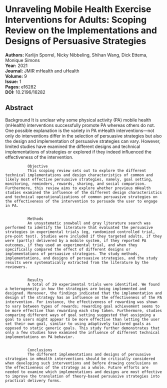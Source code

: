 # Unraveling Mobile Health Exercise Interventions for Adults: Scoping Review on the Implementations and Designs of Persuasive Strategies

**Authors:** Karlijn Sporrel, Nicky Nibbeling, Shihan Wang, Dick Ettema, Monique Simons  
**Year:** 2021  
**Journal:** JMIR mHealth and uHealth  
**Volume:** 9  
**Issue:** 1  
**Pages:** e16282  
**DOI:** 10.2196/16282  

## Abstract
Background
              It is unclear why some physical activity (PA) mobile health (mHealth) interventions successfully promote PA whereas others do not. One possible explanation is the variety in PA mHealth interventions—not only do interventions differ in the selection of persuasive strategies but also the design and implementation of persuasive strategies can vary. However, limited studies have examined the different designs and technical implementations of strategies or explored if they indeed influenced the effectiveness of the intervention.
            
            
              Objective
              This scoping review sets out to explore the different technical implementations and design characteristics of common and likely most effective persuasive strategies, namely, goal setting, monitoring, reminders, rewards, sharing, and social comparison. Furthermore, this review aims to explore whether previous mHealth studies examined the influence of the different design characteristics and technical operationalizations of common persuasive strategies on the effectiveness of the intervention to persuade the user to engage in PA.
            
            
              Methods
              An unsystematic snowball and gray literature search was performed to identify the literature that evaluated the persuasive strategies in experimental trials (eg, randomized controlled trial, pre-post test). Studies were included if they targeted adults, if they were (partly) delivered by a mobile system, if they reported PA outcomes, if they used an experimental trial, and when they specifically compared the effect of different designs or implementations of persuasive strategies. The study methods, implementations, and designs of persuasive strategies, and the study results were systematically extracted from the literature by the reviewers.
            
            
              Results
              A total of 29 experimental trials were identified. We found a heterogeneity in how the strategies are being implemented and designed. Moreover, the findings indicated that the implementation and design of the strategy has an influence on the effectiveness of the PA intervention. For instance, the effectiveness of rewarding was shown to vary between types of rewards; rewarding goal achievement seems to be more effective than rewarding each step taken. Furthermore, studies comparing different ways of goal setting suggested that assigning a goal to users might appear to be more effective than letting the user set their own goal, similar to using adaptively tailored goals as opposed to static generic goals. This study further demonstrates that only a few studies have examined the influence of different technical implementations on PA behavior.
            
            
              Conclusions
              The different implementations and designs of persuasive strategies in mHealth interventions should be critically considered when developing such interventions and before drawing conclusions on the effectiveness of the strategy as a whole. Future efforts are needed to examine which implementations and designs are most effective to improve the translation of theory-based persuasive strategies into practical delivery forms.

